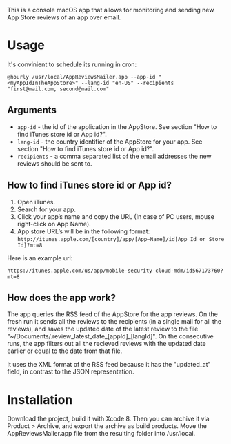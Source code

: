 This is a console macOS app that allows for monitoring and sending new App Store reviews
of an app over email.

# Usage

It's convinient to schedule its running in cron:

```
@hourly /usr/local/AppReviewsMailer.app --app-id "<myAppIdInTheAppStore>" --lang-id "en-US" --recipients "first@mail.com, second@mail.com"
```

## Arguments

* `app-id` - the id of the application in the AppStore. See section "How to find iTunes store id or App id?".
* `lang-id` - the country identifier of the AppStore for your app. See section "How to find iTunes store id or App id?".
* `recipients` - a comma separated list of the email addresses the new reviews should be sent to.

## How to find iTunes store id or App id?

1. Open iTunes.
2. Search for your app.
3. Click your app’s name and copy the URL (In case of PC users, mouse right-click on App Name).
4. App store URL’s will be in the following format:
  `http://itunes.apple.com/[country]/app/[App–Name]/id[App Id or Store Id]?mt=8`

Here is an example url:

`https://itunes.apple.com/us/app/mobile-security-cloud-mdm/id567173760?mt=8`

## How does the app work?

The app queries the RSS feed of the AppStore for the app reviews. On the fresh run it sends all the reviews to the
recipients (in a single mail for all the reviews), and saves the updated date of the latest review to the file
"~/Documents/.review_latest_date_[appId]_[langId]". On the consecutive runs, the app filters out
all the recieved reviews with the updated date earlier or equal to the date from that file.

It uses the XML format of the RSS feed because it has the "updated_at" field, in contrast to the JSON representation.

# Installation

Download the project, build it with Xcode 8. Then you can archive it via Product > Archive, and export the archive as
build products. Move the AppReviewsMailer.app file from the resulting folder into /usr/local.
